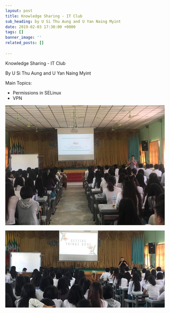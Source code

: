 ```yaml
---
layout: post
title: Knowledge Sharing - IT Club
sub_heading: by U Si Thu Aung and U Yan Naing Myint
date: 2019-02-03 17:30:00 +0000
tags: []
banner_image: ''
related_posts: []

---
```

Knowledge Sharing - IT Club

By U Si Thu Aung and U Yan Naing Myint

Main Topics:

* Permissions in SELinux
* VPN

![U Yan Naing Myint - IT Club](/uploads/2019/02/24/51256822_298991934138852_5913784875529273344_n.jpg "U Yan Naing Myint - IT Club")

![U Si Thu Aung - IT Club](/uploads/2019/02/24/home.jpg "U Si Thu Aung - IT Club")